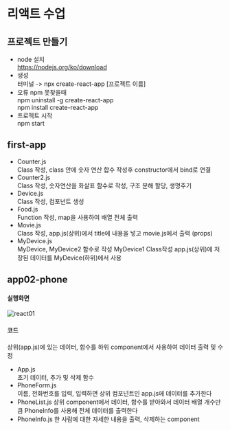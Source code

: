 # 리액트 수업
## 프로젝트 만들기
* node 설치  
https://nodejs.org/ko/download
* 생성  
터미널 -> npx create-react-app [프로젝트 이름]
* 오류
npm 못찾을때  
npm uninstall -g create-react-app  
npm install create-react-app  
* 프로젝트 시작  
npm start  
## first-app
* Counter.js  
Class 작성, class 안에 숫자 연산 합수 작성후 constructor에서 bind로 연결
* Counter2.js  
Class 작성, 숫자연산을 화살표 함수로 작성, 구조 분해 할당, 생명주기  
* Device.js  
Class 작성, 컴포넌트 생성  
* Food.js  
Function 작성, map을 사용하여 배열 전체 출력  
* Movie.js  
Class 작성, app.js(상위)에서 title에 내용을 넣고 movie.js에서 출력 (props)  
* MyDevice.js  
MyDevice, MyDevice2 함수로 작성 MyDevice1 Class작성 app.js(상위)에 저장된 데이터를 MyDevice(하위)에서 사용  
## app02-phone
#### 실행화면
![react01](https://github.com/Cofe1230/ReactWork/assets/139449938/dcd6e626-2363-437f-913e-63d0f34e0868)
#### 코드
상위(app.js)에 있는 데이터, 함수를 하위 component에서 사용하여 데이터 출력 및 수정
* App.js  
초기 데이터, 추가 및 삭제 함수  
* PhoneForm.js  
이름, 전화번호를 입력, 입력하면 상위 컴포넌트인 app.js에 데이터를 추가한다  
* PhoneList.js
상위 component에서 데이터, 함수를 받아와서 데이터 배열 개수만큼 PhoneInfo를 사용해 전체 데이터를 출력한다
* PhoneInfo.js
한 사람에 대한 자세한 내용을 출력, 삭제하는 component
 
  

